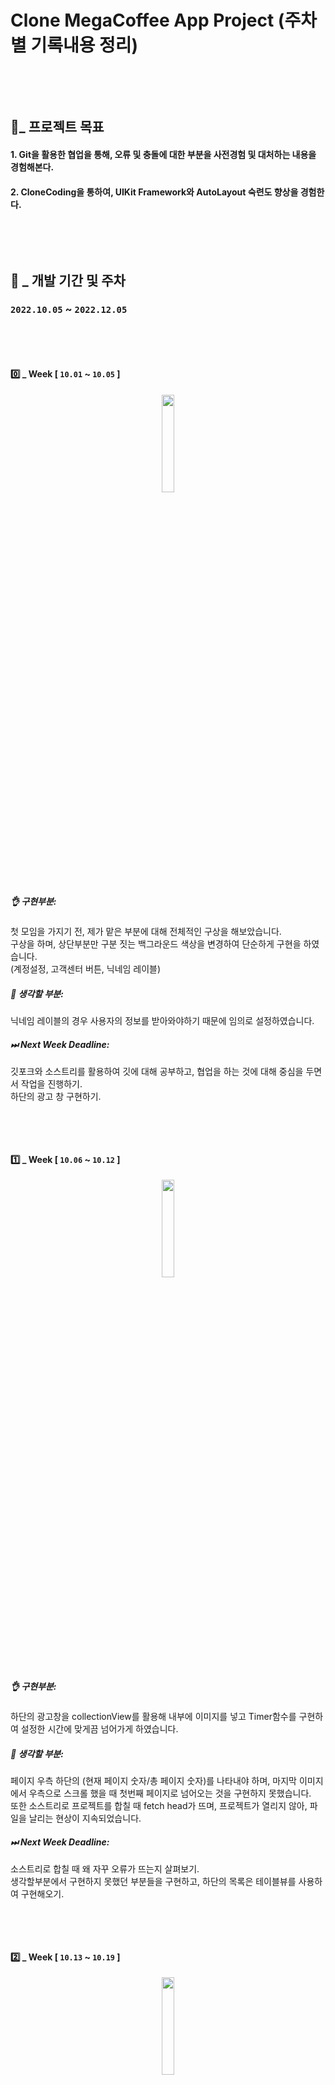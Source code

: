 # Clone MegaCoffee App Project (주차별 기록내용 정리)
&nbsp;


</br>

## 🤝_ 프로젝트 목표
#### 1. Git을 활용한 협업을 통해, 오류 및 충돌에 대한 부분을 사전경험 및 대처하는 내용을 경험해본다.
#### 2. CloneCoding을 통하여, UIKit Framework와 AutoLayout 숙련도 향상을 경험한다.

&nbsp;

</br>

## 🎯 _ 개발 기간 및 주차
### `2022.10.05` ~ `2022.12.05`
&nbsp;

</br>

#### 0️⃣  _ Week [ `10.01` ~ `10.05` ]

<p align="center">
  <img src = "https://user-images.githubusercontent.com/114051946/209294695-e9d9468c-cdb6-4e3e-8794-1f4aad8a3868.png" width="20%" height="20%">
</p>


##### 👌 구현부분:
첫 모임을 가지기 전, 제가 맡은 부분에 대해 전체적인 구상을 해보았습니다. </br>
구상을 하며, 상단부분만 구분 짓는 백그라운드 색상을 변경하여 단순하게 구현을 하였습니다.</br>
(계정설정, 고객센터 버튼, 닉네임 레이블)
##### 🤔 생각할 부분:
닉네임 레이블의 경우 사용자의 정보를 받아와야하기 때문에 임의로 설정하였습니다.
##### ⏭ Next Week Deadline:
깃포크와 소스트리를 활용하여 깃에 대해 공부하고, 협업을 하는 것에 대해 중심을 두면서 작업을 진행하기.</br>
하단의 광고 창 구현하기.

&nbsp;


</br>

#### 1️⃣  _ Week [ `10.06` ~ `10.12` ]


<p align="center">
  <img src = "https://user-images.githubusercontent.com/114051946/209296366-63e4369a-b825-4d31-90c1-88d01eb999c2.gif" width="20%" height="20%">
</p>



##### 👌 구현부분:
하단의 광고창을 collectionView를 활용해 내부에 이미지를 넣고 Timer함수를 구현하여 설정한 시간에 맞게끔 넘어가게 하였습니다. 

##### 🤔 생각할 부분:

페이지 우측 하단의 (현재 페이지 숫자/총 페이지 숫자)를 나타내야 하며, 마지막 이미지에서 우측으로 스크롤 했을 때 첫번째 페이지로 넘어오는 것을 구현하지 못했습니다.</br>
또한 소스트리로 프로젝트를 합칠 때 fetch head가 뜨며, 프로젝트가 열리지 않아, 파일을 날리는 현상이 지속되었습니다.

##### ⏭ Next Week Deadline:

소스트리로 합칠 때 왜 자꾸 오류가 뜨는지 살펴보기.</br>
생각할부분에서 구현하지 못했던 부분들을 구현하고, 하단의 목록은 테이블뷰를 사용하여 구현해오기.









&nbsp;

</br>

#### 2️⃣  _ Week [ `10.13` ~ `10.19` ]

<p align="center">
  <img src = "https://user-images.githubusercontent.com/114051946/209297893-0b59be29-f14d-44fa-8176-718d4520588f.gif" width="20%" height="20%">
</p>



##### 👌 구현부분:
우측 하단의 (현재 페이지 숫자/ 총 페이지 숫자)를 구현하고, 마지막 이미지에서 우측으로 스크롤할 수 있도록 구현했습니다.

##### 🤔 생각할 부분:

원하는 부분의 구현은 성공했지만, 구현의 많은 오류가 있습니다.</br></br>
첫번째. 현재 페이지를 인식하고 다음으로 넘어가야하는데, 고정된 페이지로만 넘어갑니다.</br>
(ex. 1번 이미지에서 강제로 3번 이미지로 스크롤하면, 다시 1번으로 넘어가야하지만, 2번으로 넘어감)</br>

두번째. currentIndex의 숫자로 현재 페이지 숫자를 표시했지만 타이머 함수를 처음부터 구현을 잘못한 까닭에 숫자표시에 오류가 있습니다.</br>

세번째. 매 주 Sourcetree를 통해 프로젝트를 합칠 때마다, fetch head error가 뜨며, 많은 시간이 소요되었습니다.</br>


##### ⏭ Next Week Deadline:

fetch head error를 해결하기 위해, 지금 당장의 구현보단, git에 대해 공부 및 에러 해결에 초점을 맞추기.</br>
전체적인 협업 guide line에 대해 다시 생각해보고 적용해보기.






&nbsp;

</br>

#### 3️⃣  _ Week [ `10.20` ~ `10.26` ]



<p align="center">
  <img src = "https://user-images.githubusercontent.com/114051946/209298522-167f0e03-457d-4a1b-bae4-b150795d73f4.JPG" width="20%" height="20%">
</p>



##### 👌 구현부분:
Source에 대한 fetch head error를 끝내 해결하지 못했습니다.</br>
일부 error는 팀원들이 pull과 push에 대해 제대로 이해하지 못해 프로젝트가 터져 다시 복구하는데까지 시간이 소요된 것도 있습니다.

##### 🤔 생각할 부분:

터미널로 접근해야할지 다른 플랫폼이 있는지 찾아봐야할 것 같습니다.</br>
일단 제 프로젝트는 모든 내용이 코드로 구현되어 있기 때문에, 맨 마지막에 머지함으로써 최대한 프로젝트를 보존하고자 노력하였습니다.


##### ⏭ Next Week Deadline:

fetch head error를 해결하기 위해, 지금 당장의 구현보단, git에 대해 공부 및 에러 해결에 초점을 맞추기.</br>
전체적인 협업 guide line에 대해 다시 생각해보고 적용해보기.


&nbsp;

</br>

#### 4️⃣  _ Week [ `10.27` ~ `11.02` ]



<p align="center">
  <img src = "https://user-images.githubusercontent.com/114051946/209301566-b290c620-8356-496a-9ebe-b474317d6e71.gif" width="20%" height="20%">
   <img src = "https://user-images.githubusercontent.com/114051946/209302656-e27e2593-78b7-481f-857a-5d90cff8bbb5.gif" width="20%" height="20%">
  &nbsp;
  &nbsp;
   <img src = "https://user-images.githubusercontent.com/114051946/209302660-8d270ab2-ac92-4c21-baa5-3848cb43b63f.gif" width="20%" height="20%">
  <img src = "https://user-images.githubusercontent.com/114051946/209300749-3c41a5d2-9f33-4e7f-879a-7e4e3adfb5a2.gif" width="20%" height="20%">
</p>






##### 👌 구현부분:
광고창 아래, 목록을 구현하였습니다.</br>
메가 오더, 선물하기을 tap할 경우 해당 view로 이동하도록 구현하였습니다.</br>
상품권 대량 구매 신청을 누르면 해당 url로 이동하도록 구현하였습니다.</br>
이용약관 tab을 구현하였습니다. 임의로 데이터를 만들어 해당 내용을 넣어주었습니다.</br>
소스트리의 고질적인 문제를 해결하지 못하고, 깃크라켄을 사용함으로써 프로젝트를 병합하는데 모든 문제를 해결하였습니다.


##### 🤔 생각할 부분:

ios15부터 발생하는 TableView padding문제가 있었습니다.</br>
해결 코드 및 해결 사진. 필요 -> issue 연결필요함.


##### ⏭ Next Week Deadline:

계정설정 버튼과 고객센터 버튼 내부를 최대한 구현하기.


&nbsp;

</br>

#### 5️⃣  _ Week [ `11.03` ~ `11.09` ]



##### 👌 구현부분:

계정설정 버튼과 고객센터 버튼 내부를 완벽하진 않지만, 일부 구현하였습니다.</br>
문의유형 버튼 선택시 delegate pattern을 사용하여 선택된 내용을 받아왔습니다.</br>
내용초기화 버튼 선택시 원하는 부분을 모두 초기화 상태로 돌리는 함수를 구현했습니다.</br>
(고객센터) 초기화면에서 셀 뒷면에만 회색으로 표시하는 부분을 해결하면 헤더푸터에 대한 내용을 습득했습니다.</br>
(고객센터) 셀 악세사리 뷰 disclosure indicator 색상을 바꿔주고 싶었는데, 악세사리뷰 컬러코드는 먹지를 않아서, 아예 시스템 이미지를 설정해 바꿔주었습니다.</br>




##### 🤔 생각할 부분:

코드 구현에 에러가 있는지 라지타이틀이 지속적으로 유지되는 현상을 발견했습니다.</br>
(계정설정)닉네임변경 화면과 로그아웃 화면의 ui가 비슷하여 재사용 컨트롤러로 합칠 수 있을지 생각해보았습니다.</br>
(계정설정) 회원탈퇴 화면에서 pop할 때 pop한 화면에서 겹치는 현상이 발생하였습니다.</br>
(고객센터) 문의유형 버튼 우측 화살표 버튼 제목 우측으로 설정하여 inset을 주었지만, 글자수가 변경됨에 따라 이동하는 현상이 발생하였습니다.</br>


##### ⏭ Next Week Deadline:

생각할 부분에서 나온 에러를 최대한 해결해봅니다.

&nbsp;

</br>


#### 6️⃣  _ Week [ `11.10` ~ `11.16` ]

&nbsp;

</br>

#### 7️⃣  _ Week [ `11.17` ~ `11.23` ]

&nbsp;

</br>

#### 8️⃣  _ Week [ `11.24` ~ `11.30` ]

&nbsp;

</br>

#### 9️⃣  _ Week [ `12.01` ~ `12.06` ] (Final)

&nbsp;

</br>


</br>

## 🧐 _ 소감
#### 1. 이러쿵저러쿵
#### 2. 저러쿵 이러쿵

&nbsp;

</br>
